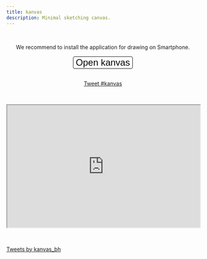 ```yaml
---
title: kanvas
description: Minimal sketching canvas.
---
```


<style>
  .intro {
    transform: unset;
  }

  .navbar-fixed-bottom, .navbar-fixed-top {
    position: absolute;
  }

  #action-container {
    display: flex;
    align-items: center;
    flex-direction: column;
    gap: 16px;
  }

  #open-kanvas-button {
    -webkit-appearance: none;
    -moz-appearance: none;
    appearance: none;
    background-color: #ffffff;
    border: 1px solid #000000;
    border-radius: 4px;
    font-size: x-large;
  }

  #tango-gacha-slot {
    height: 320px;
    margin-bottom: 32px;
    margin-top: 32px;
    width: 100%;
  }
</style>

&nbsp;

<div id="action-container">
  <span>We recommend to install the application for drawing on Smartphone.</span>
  <button id="open-kanvas-button">Open kanvas</button>

<a
  href="https://twitter.com/intent/tweet?button_hashtag=kanvas&ref_src=twsrc%5Etfw"
  class="twitter-hashtag-button"
  data-show-count="false">
Tweet #kanvas
</a>

</div>

<iframe id="tango-gacha-slot" src="https://tango-gacha.com/slot/"></iframe>

<a
  class="twitter-timeline"
  data-width="700"
  data-theme="light"
  href="https://twitter.com/kanvas_bh?ref_src=twsrc%5Etfw">
Tweets by kanvas_bh
</a>

<kanvas-dialog id="dialog"></kanvas-dialog>

<script async src="https://platform.twitter.com/widgets.js" charset="utf-8"></script>

<script type="module">
  if ("serviceWorker" in navigator) {
    await navigator.serviceWorker.register("./serviceWorker.js");
  }
</script>

<script type="module">
  import "./kanvas-dialog.js";

  const dialog = document.querySelector("#dialog");
  const openKanvasButton = document.querySelector("#open-kanvas-button");

  const image = localStorage.getItem("kanvas-image");

  if (image) {
    dialog.setAttribute("src", image);
  }

  dialog.addEventListener("kanvasClose",
    (event) => dialog.removeAttribute("open")
  );

  dialog.addEventListener("kanvasHistoryChange", (event) =>
    localStorage.setItem(
      "kanvas-image",
      event.detail.history[event.detail.historyIndex]
    )
  );

  openKanvasButton.addEventListener("click",
    (event) => dialog.setAttribute("open", "")
  );
</script>

<script type="module">
  import { injectByTextFragments } from "./text-fragment-injection.min.mjs";

  const injectionConfigs = [
    {
      textFragments: ["We%20recommend%20to%20install%20the%20application%20for%20drawing%20on%20Smartphone."],
      href: "https://helpfeel.com/hata6502/kanvas%20%E3%82%92%E3%82%A4%E3%83%B3%E3%82%B9%E3%83%88%E3%83%BC%E3%83%AB%E3%81%99%E3%82%8B-61818b0489e586002278f64c",
    },
  ];

  injectByTextFragments(
    injectionConfigs.map(({ textFragments, href }) => ({
      textFragments,
      inject: (range) => {
        const linkElement = document.createElement("a");

        linkElement.href = href;
        linkElement.rel = "noopener";
        linkElement.target = "_blank";
        linkElement.style.textDecoration = "none";

        linkElement.innerHTML = `
          <img
           src="https://i.gyazo.com/8737dd05a68d04d808dfdb81c6783be1.png"
           style="opacity: 0.5; vertical-align: text-bottom; width: 18px; "
          />
        `;

        range.collapse();
        range.insertNode(linkElement);

        return linkElement;
      },
      cleanUp: (linkElement) => linkElement.remove(),
    }))
  );
</script>
